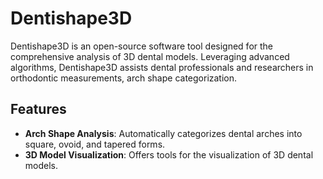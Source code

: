 # Dentishape3D

Dentishape3D is an open-source software tool designed for the comprehensive analysis of 3D dental models. Leveraging advanced algorithms, Dentishape3D assists dental professionals and researchers in orthodontic measurements, arch shape categorization.
## Features

- **Arch Shape Analysis**: Automatically categorizes dental arches into square, ovoid, and tapered forms.
- **3D Model Visualization**: Offers tools for the visualization of 3D dental models.

